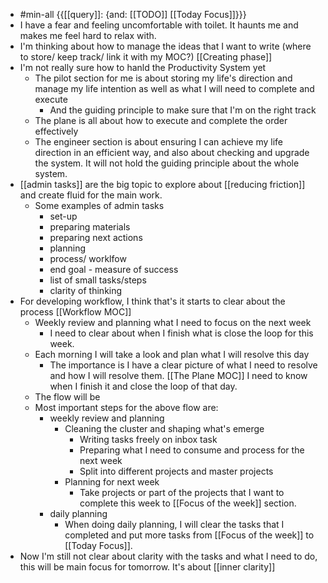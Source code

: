 - #min-all {{[[query]]: {and: [[TODO]] [[Today Focus]]}}}
- I have a fear and feeling uncomfortable with toilet. It haunts me and makes me feel hard to relax with.
- I'm thinking about how to manage the ideas that I want to write (where to store/ keep track/ link it with my MOC?) [[Creating phase]]
- I'm not really sure how to hanld the Productivity System yet
    - The pilot section for me is about storing my life's direction and manage my life intention as well as what I will need to complete and execute
        - And the guiding principle to make sure that I'm on the right track
    - The plane is all about how to execute and complete the order effectively
    - The engineer section is about ensuring I can achieve my life direction in an efficient way, and also about checking and upgrade the system. It will not hold the guiding principle about the whole system. 
- [[admin tasks]] are the big topic to explore about [[reducing friction]] and create fluid for the main work.
    - Some examples of admin tasks
        - set-up
        - preparing materials
        - preparing next actions
        - planning
        - process/ worklfow
        - end goal - measure of success
        - list of small tasks/steps
        - clarity of thinking
- For developing workflow, I think that's it starts to clear about the process [[Workflow MOC]] 
    - Weekly review and planning what I need to focus on the next week
        - I need to clear about when I finish what is close the loop for this week.
    - Each morning I will take a look and plan what I will resolve this day
        - The importance is I have a clear picture of what I need to resolve and how I will resolve them. [[The Plane MOC]] I need to know when I finish it and close the loop of that day.
    - The flow will be
    - Most important steps for the above flow are:
        - weekly review and planning
            - Cleaning the cluster and shaping what's emerge
                - Writing tasks freely on inbox task
                - Preparing what I need to consume and process for the next week
                - Split into different projects and master projects
            - Planning for next week
                - Take projects or part of the projects that I want to complete this week to  [[Focus of the week]] section.
        - daily planning
            - When doing daily planning, I will clear the tasks that I completed and put more tasks from [[Focus of the week]] to [[Today Focus]].
- Now I'm still not clear about clarity with the tasks and what I need to do, this will be main focus for tomorrow. It's about [[inner clarity]]
